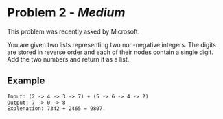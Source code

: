 # Problem 2 - *Medium*

This problem was recently asked by Microsoft.

You are given two lists representing two non-negative integers. The digits are stored in reverse order and each of their nodes contain a single digit.
 Add the two numbers and return it as a list.

## Example

```
Input: (2 -> 4 -> 3 -> 7) + (5 -> 6 -> 4 -> 2)
Output: 7 -> 0 -> 8
Explenation: 7342 + 2465 = 9807.
```